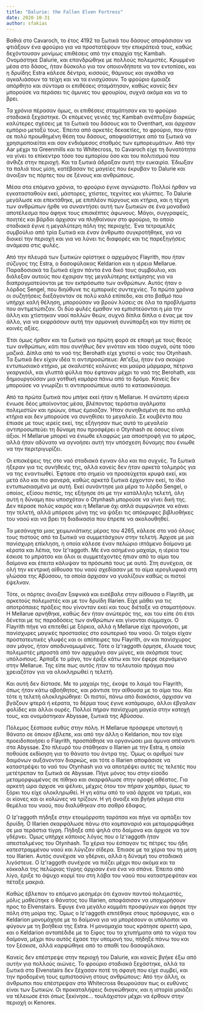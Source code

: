 ```yaml
---
title: "Dalurie: the Fallen Elven Fortress"
date: 2020-10-31
author: sfakias
---
```


Βαθιά στο Cavaroch, το έτος 4192 τα ξωτικά του δάσους αποφάσισαν να φτιάξουν ένα φρούριο για να προστατέψουν την επικράτειά τους, καθώς δεχόντουσαν μονίμως επιθέσεις από την επαρχία της Kambah. Ονομάστηκε Dalurie, και επανδρώθηκε με πολλούς πολεμιστές. Κρυμμένο μέσα στο δάσος, ήταν δύσκολο για τον οποιονδήποτε να τον εντοπίσει, και η δρυίδης Estra κάλεσε δέντρα, κισσούς, θάμνους και αγκάθια να αγκαλιάσουν τα τείχη και να τα ενισχύσουν. Το φρούριο έμοιαζε απόρθητο και σύντομα οι επιθέσεις σταμάτησαν, καθώς κανείς δεν μπορούσε να περάσει τις άμυνες του φρουρίου, συχνά ακόμα και να το βρει.

Τα χρόνια πέρασαν όμως, οι επιθέσεις σταμάτησαν και το φρούριο σταδιακά ξεχάστηκε. Οι επόμενες γενιές της Kambah ανέπτυξαν διαρκώς καλύτερες σχέσεις με τα ξωτικά του δάσους και το Oventhart, και άρχισαν εμπόριο μεταξύ τους. Έπειτα από αρκετές δεκαετίες, το φρούριο, που ήταν σε πολύ προωθημένη θέση του δάσους, αποφασίστηκε από τα ξωτικά να χρησιμοποιείται και σαν ενδιάμεσος σταθμός των εμπορευμάτων. Από την Aar μέχρι τα Greenmills και το Whitecross, το Cavaroch είχε τη δυνατότητα να γίνει το επίκεντρο τόσο του εμπορίου όσο και του πολιτισμού που άνθιζε στην περιοχή. Και τα ξωτικά άδραξαν αυτή την ευκαιρία. Έδιωξαν τα παλιά τους μίση, κατέβασαν τις μαγείες που έκρυβαν το Dalurie και άνοιξαν τις πόρτες του σε ξένους και ανθρώπους.

Μέσα στα επόμενα χρόνια, το φρούριο έγινε αγνώριστο. Πολλοί ήρθαν να εγκατασταθούν εκεί, μάστορες, χτίστες, τεχνίτες και γλύπτες. Το Dalurie μεγάλωσε και επεκτάθηκε, με επιπλέον πύργους και κτήρια, και η τέχνη των ανθρώπων ήρθε να συναντήσει αυτή των ξωτικών σε ένα μοναδικό αποτέλεσμα που άφηνε τους επισκέπτες άφωνους. Μάγοι, συγγραφείς, ποιητές και βάρδοι άρχισαν να πληθαίνουν στο φρούριο, το οποίο σταδιακά έγινε η μεγαλύτερη πόλη της περιοχής. Ένα τετραμελές συμβούλιο από τρία ξωτικά και έναν άνθρωπο συγκροτήθηκε, για να διοικεί την περιοχή και για να λύνει τις διαφορές και τις παρεξηγήσεις ανάμεσα στις φυλές.

Από την πλευρά των ξωτικών ορίστηκε ο αρχιμάγος Flayrith, που ήταν σύζυγος της Estra, ο δασοφύλακας Keldarion και η ιέρεια Mellarue. Παραδοσιακά τα ξωτικά είχαν πάντα ένα δικό τους συμβόυλιο, και διάλεξαν αυτούς που έχαιραν της μεγαλύτερης εκτίμησης για να διαπραγματεύονται με τον εκπρόσωπο των ανθρώπων. Αυτός ήταν ο λόρδος Sengel, που διηύθυνε τις εμπορικές συντεχνίες. Τα πρώτα χρόνια οι συζητήσεις διεξάγονταν σε πολύ καλό επίπεδο, και στο βαθμό που υπήρχε καλή θέληση, μπορούσαν να βρούν λύσεις σε όλα τα προβλήματα που αντιμετώπιζαν. Οι δύο φυλές έμαθαν να εμπιστεύονται η μία την άλλη και χτίστηκαν ναοί πολλών θεών, συχνά δίπλα δίπλα ο ένας με τον άλλο, για να εκφράσουν αυτή την αρμονική συνύπαρξη και την πίστη σε κοινές αξίες.

Έτσι όμως ήρθαν και τα ξωτικά για πρώτη φορά σε επαφή με τους θεούς των ανθρώπων, κάτι που συνήθως δεν γινόταν και τόσο συχνά, ούτε τόσο μαζικά. Δίπλα από το ναό της Berohath είχε χτιστεί ο ναός του Otynhash. Τα ξωτικά δεν είχαν ιδέα τι αντιπροσώπευε: Απ'εξω, ήταν ένα σκούρο εντυπωσιακό κτήριο, με σκαλιστές κολώνες και μαύρα μάρμαρα, πέτρινα γκαργκόιλ, και γλυπτά φύλλα που έφταναν μέχρι το ναό της Berohath, και δημιουργούσαν μια γοτθική καμάρα πάνω από το δρόμο. Κανείς δεν μπορούσε να γνωρίζει τι αντιπροσώπευε αυτό το κατασκεύασμα.

Από τα πρώτα ξωτικά που μπήκε εκεί ήταν η Mellarue. Η ανώτατη ιέρεια ένιωσε δέος μπαίνοντας μέσα, βλέποντας τεράστια αγάλματα πολεμιστών και ηρώων, όπως έμοιαζαν. Ήταν συνηθισμένη σε πιο απλά κτήρια και δεν μπορούσε να συνηθίσει το μεγαλείο. Σε κουβέντα που έπιασε με τους ιερείς εκεί, της εξήγησαν πως αυτό το μεγαλείο αντιπροσωπεύει τη δύναμη που προσφέρει ο Otynhash σε όσους είναι άξιοι. Η Mellarue μπορεί να ένιωθε ελαφρώς μια αποστροφή για το μέρος, αλλά ήταν αδύνατο να αγνοήσει αυτή την υπόσχεση δύναμης που ένιωθε να την περιτριγυρίζει.   

Οι επισκέψεις της στο ναό σταδιακά έγιναν όλο και πιο συχνές. Τα ξωτικά ήξεραν για τις συνήθειές της, αλλά κανείς δεν ήταν αρκετά τολμηρός για να της εναντιωθεί. Έφτασε στο σημείο να προσεύχεται κρυφά εκεί, και μετά όλο και πιο φανερά, καθώς αρκετά ξωτικά έρχονταν εκεί, το ίδιο εντυπωσιασμένα με αυτή. Εκεί συνάντησε μια μέρα το λόρδο Sengel, ο οποίος, εξίσου πιστός, της εξήγησε ότι με την κατάλληλη τελετή, όλη αυτή η δύναμη που υποσχόταν ο Otynhash μπορούσε να γίνει δική της. Δεν πέρασε πολύς καιρός και η Mellarue όχι απλά συμφώνησε να κάνει την τελετή, αλλά μπόρεσε μόνη της να ψάξει τις απόκρυφες βιβλιοθήκες του ναού και να βρει τη διαδικασία που έπρεπε να ακολουθηθεί.

Τα μεσάνυχτα μιας χειμωνιάτικης μέρας του 4265, κάλεσε στο ναό όλους τους πιστούς από τα ξωτικά να συμμετάσχουν στην τελετή. Άρχισε με μια πανίσχυρη επίκληση, η οποία κάλεσε έναν πελώριο ιπτάμενο δαίμονα με κέρατα και λέπια, τον Iz'raggoth. Με ένα ασημένιο μαχαίρι, η ιέρεια του έσκισε το μπράτσο και όλοι οι συμμετέχοντες ήπιαν από το αίμα του δαίμονα και έπειτα κάλυψαν τα πρόσωπά τους με αυτό. Στη συνέχεια, σε ολή την κεντρική αίθουσα του ναού σχεδίασαν με το αίμα ιερογλυφικά στη γλώσσα της Αβύσσου, τα οποία άρχισαν να γυαλίζουν καθώς οι πιστοί έψελναν.

Τότε, οι πόρτες άνοιξαν ξαφνικά και εισέβαλε στην αίθουσα ο Flayrith, με αρκετούς πολεμιστές και με τον δρυίδη Illarien. Είχε μάθει για τις αποτρόπαιες πράξεις που γίνονταν εκεί και τους διέταξε να σταματήσουν. Η Mellarue αρνήθηκε, καθώς δεν ήταν ανώτερός της, και του είπε ότι έτσι δένεται με τις παραδόσεις των ανθρώπων και γίνονται σύμμαχοι. Ο Flayrith πήγε να επιτεθεί με ξόρκια, αλλά η Mellarue είχε προνοήσει, με πανίσχυρες μαγικές προστασίες στο εσωτερικό του ναού. Οι τοίχοι είχαν προστατευτικές γλυφές και οι απόπειρες του Flayrith, αν και πανίσχυρος σαν μάγος, ήταν αποδυναμωμένες. Τότε ο Iz'raggoth όρμησε, έλιωσε τους πολεμιστές μπροστά από τον αρχιμάγο σαν μύγες, και σκόρπισε τους υπόλοιπους. Άρπαξε το μάγο, τον έριξε κάτω και τον έφερε σερνάμενο στην Mellarue. Της είπε πως αυτός ήταν το τελευταίο πράγμα που χρειαζόταν για να ολοκληρωθεί η τελετή.

Και αυτή δεν δίστασε. Με το μαχαίρι της, έκοψε το λαιμό του Flayrith, όπως ήταν κάτω αβοήθητος, και ράντισε την αίθουσα με το αίμα του. Και τότε η τελετή ολοκληρώθηκε: Οι πιστοί, πάνω από διακόσιοι, άρχισαν να βγάζουν φτερά ή κέρατα, το δέρμα τους έγινε κατάμαυρο, άλλοι έβγαλαν φολίδες και άλλοι ουρές. Πολλοί πήραν πανίσχυρη μαγεία στην κατοχή τους, και ονομάστηκαν Abyssae, ξωτικά της Αβύσσου.

Πόλεμος ξέσπασε ευθύς στην πόλη. Η Mellarue πρόσφερε υποταγή η θάνατο σε όποιον έβλεπε, και από την άλλη ο Keldarion, που τον είχε προειδοποιήσει ο Flayrith, προσπάθησε να οργανώσει μια άμυνα απέναντι στα Abyssae. Στο πλευρό του στάθηκαν ο Illarien με την Estra, η οποία ποθούσε εκδίκηση για το θάνατο του άντρα της. Όμως οι αριθμοί των δαιμόνων αυξάνονταν διαρκώς, και τότε ο Ιllarien αποφάσισε να καταστρέψει το ναό του Otynhash για να αποτρέψει αυτές τις τελετές που μετέτρεπαν τα ξωτικά σε Abyssae. Πήγε μόνος του στην είσοδο μεταμορφωμένος σε πίθηκο και σκαρφάλωσε στην οροφή αθέατος. Για αρκετή ώρα άρχισε να ψέλνει, μέχρις ότου τον πήραν χαμπάρι, όμως το ξόρκι του είχε ολοκληρωθεί. Η γη κάτω από το ναό άρχισε να τρέμει, και οι κίονες και οι κολώνες να τρίζουν. Η γή άνοιξε και βγήκε μάγμα στα θεμέλια του ναού, που διαλύθηκαν στο σαθρό έδαφος.

Ο Ιz'raggoth πήδηξε στην ετοιμόρροπη ταράτσα και πήγε να αρπάξει τον δρυίδη. Ο Illarien σκαρφάλωσε πάνω στο καμπαναριό και μεταμορφώθηκε σε μια τεράστια τίγρη. Πήδηξε από ψηλά στο δαίμονα και άρχισε να τον γδέρνει. Όμως υπήρχε κάποιος λόγος που ο Iz'raggoth ήταν απεσταλμένος του Otynhash. Τα χέρια του έσπαγαν τις πέτρες του ήδη κατεστραμμένου ναού και λύγιζαν σίδερα. Έπιασε με τα χέρια του τη μέση του Illarien. Αυτός συνέχισε να γδέρνει, αλλά η δύναμή του σταδιακά λιγόστευε. Ο Iz'raggoth συνέχισε να πιέζει μέχρι που ακόμα και τα κόκκαλα της πελώριας τίγρης άρχισαν ένα ένα να σπάνε. Έπειτα από λίγο, έριξε το άψυχο κορμί του στη λάβα του ναού που καταστρεφόταν και πέταξε μακριά.

Καθώς έβλεπαν το επόμενο μεσημέρι ότι έχαναν παντού πολεμιστές, μόλις μαθεύτηκε ο θάνατος του Illarien, αποφάσισαν να υποχωρήσουν προς το Elvenstairs. Έφυγε ένα μεγάλο κομμάτι προσφύγων και άφησε την πόλη στη μοίρα της. Όμως ο Iz'raggoth επιτέθηκε στους πρόσφυγες, και ο Keldarion μονομάχησε με το δαίμονα για να μπορέσουν οι υπόλοιποι να φύγουν με τη βοήθεια της Estra. Η μονομαχία τους κράτησε αρκετή ώρα, και ο Keldarion ανταπέδιδε με το ξίφος του τα χτυπήματα από τα νύχια του δαίμονα, μέχρι που αυτός έχασε την υπομονή του, πήδηξε πάνω του και τον ξέσκισε, αλλά καρφώθηκε από το σπαθί του δασοφύλακα.

Κανείς δεν επέστρεψε στην περιοχή του Dalurie, και κανείς βγήκε έξω από αυτήν για πολλούς αιώνες. Το φρούριο σταδιακά ξεχάστηκε, αλλά τα ξωτικά στο Elvenstairs δεν ξέχασαν ποτέ τη σφαγή που είχε συμβεί, και την προδομένη τους εμπιστοσύνη στους ανθρώπους: Από την άλλη, οι άνθρωποι που επέστρεψαν στο Whitecross θεωρούσαν πως οι ευθύνες είναι των ξωτικών. Οι προκαταλήψεις διογκώθηκαν, και η ιστορία μοιάζει να τέλειωσε έτσι όπως ξεκίνησε... τουλάχιστον μέχρι να έρθουν στην περιοχή οι Kenorex.  

